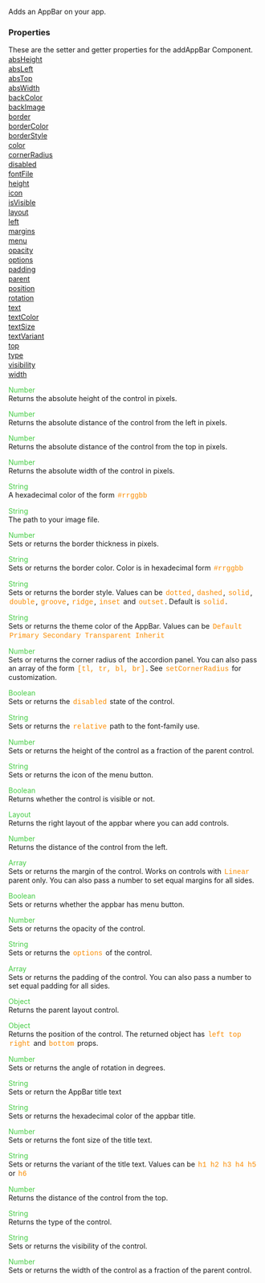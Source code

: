 Adds an AppBar on your app.

<style>.samp { margin-top: 2px; } </style><h3>Properties</h3>These are the setter and getter properties for the addAppBar Component.
<div class="samp"><a href="#absheight-0" data-transition="pop" data-rel="popup" class="ui-link">absHeight </a></div><div class="samp"><a href="#absleft-5" data-transition="pop" data-rel="popup" class="ui-link">absLeft </a></div><div class="samp"><a href="#abstop-10" data-transition="pop" data-rel="popup" class="ui-link">absTop </a></div><div class="samp"><a href="#abswidth-15" data-transition="pop" data-rel="popup" class="ui-link">absWidth </a></div><div class="samp"><a href="#backcolor-20" data-transition="pop" data-rel="popup" class="ui-link">backColor </a></div><div class="samp"><a href="#backimage-25" data-transition="pop" data-rel="popup" class="ui-link">backImage </a></div><div class="samp"><a href="#border-30" data-transition="pop" data-rel="popup" class="ui-link">border </a></div><div class="samp"><a href="#bordercolor-35" data-transition="pop" data-rel="popup" class="ui-link">borderColor </a></div><div class="samp"><a href="#borderstyle-40" data-transition="pop" data-rel="popup" class="ui-link">borderStyle </a></div><div class="samp"><a href="#color-45" data-transition="pop" data-rel="popup" class="ui-link">color </a></div><div class="samp"><a href="#cornerradius-50" data-transition="pop" data-rel="popup" class="ui-link">cornerRadius </a></div><div class="samp"><a href="#disabled-55" data-transition="pop" data-rel="popup" class="ui-link">disabled </a></div><div class="samp"><a href="#fontfile-60" data-transition="pop" data-rel="popup" class="ui-link">fontFile </a></div><div class="samp"><a href="#height-65" data-transition="pop" data-rel="popup" class="ui-link">height </a></div><div class="samp"><a href="#icon-70" data-transition="pop" data-rel="popup" class="ui-link">icon </a></div><div class="samp"><a href="#isvisible-75" data-transition="pop" data-rel="popup" class="ui-link">isVisible </a></div><div class="samp"><a href="#layout-80" data-transition="pop" data-rel="popup" class="ui-link">layout </a></div><div class="samp"><a href="#left-85" data-transition="pop" data-rel="popup" class="ui-link">left </a></div><div class="samp"><a href="#margins-90" data-transition="pop" data-rel="popup" class="ui-link">margins </a></div><div class="samp"><a href="#menu-95" data-transition="pop" data-rel="popup" class="ui-link">menu </a></div><div class="samp"><a href="#opacity-100" data-transition="pop" data-rel="popup" class="ui-link">opacity </a></div><div class="samp"><a href="#options-105" data-transition="pop" data-rel="popup" class="ui-link">options </a></div><div class="samp"><a href="#padding-110" data-transition="pop" data-rel="popup" class="ui-link">padding </a></div><div class="samp"><a href="#parent-115" data-transition="pop" data-rel="popup" class="ui-link">parent </a></div><div class="samp"><a href="#position-120" data-transition="pop" data-rel="popup" class="ui-link">position </a></div><div class="samp"><a href="#rotation-125" data-transition="pop" data-rel="popup" class="ui-link">rotation </a></div><div class="samp"><a href="#text-130" data-transition="pop" data-rel="popup" class="ui-link">text </a></div><div class="samp"><a href="#textcolor-135" data-transition="pop" data-rel="popup" class="ui-link">textColor </a></div><div class="samp"><a href="#textsize-140" data-transition="pop" data-rel="popup" class="ui-link">textSize </a></div><div class="samp"><a href="#textvariant-145" data-transition="pop" data-rel="popup" class="ui-link">textVariant </a></div><div class="samp"><a href="#top-150" data-transition="pop" data-rel="popup" class="ui-link">top </a></div><div class="samp"><a href="#type-155" data-transition="pop" data-rel="popup" class="ui-link">type </a></div><div class="samp"><a href="#visibility-160" data-transition="pop" data-rel="popup" class="ui-link">visibility </a></div><div class="samp"><a href="#width-165" data-transition="pop" data-rel="popup" class="ui-link">width </a></div>
<div data-role="popup" id="absheight-0" class="ui-content"><p><span style="color:#4c4;">Number</span><br>Returns the absolute height of the control in pixels.</p></div><div data-role="popup" id="absleft-5" class="ui-content"><p><span style="color:#4c4;">Number</span><br>Returns the absolute distance of the control from the left in pixels.</p></div><div data-role="popup" id="abstop-10" class="ui-content"><p><span style="color:#4c4;">Number</span><br>Returns the absolute distance of the control from the top in pixels.</p></div><div data-role="popup" id="abswidth-15" class="ui-content"><p><span style="color:#4c4;">Number</span><br>Returns the absolute width of the control in pixels.</p></div><div data-role="popup" id="backcolor-20" class="ui-content"><p><span style="color:#4c4;">String</span><br>A hexadecimal color of the form <span style="color:#fb8c00; font-family:Courier&#44; monospace; font-size:100%; padding:0px 2px;">#rrggbb</span></p></div><div data-role="popup" id="backimage-25" class="ui-content"><p><span style="color:#4c4;">String</span><br>The path to your image file.</p></div><div data-role="popup" id="border-30" class="ui-content"><p><span style="color:#4c4;">Number</span><br>Sets or returns the border thickness in pixels.</p></div><div data-role="popup" id="bordercolor-35" class="ui-content"><p><span style="color:#4c4;">String</span><br>Sets or returns the border color. Color is in hexadecimal form <span style="color:#fb8c00; font-family:Courier&#44; monospace; font-size:100%; padding:0px 2px;">#rrggbb</span></p></div><div data-role="popup" id="borderstyle-40" class="ui-content"><p><span style="color:#4c4;">String</span><br>Sets or returns the border style. Values can be <span style="color:#fb8c00; font-family:Courier&#44; monospace; font-size:100%; padding:0px 2px;">dotted</span>&#44; <span style="color:#fb8c00; font-family:Courier&#44; monospace; font-size:100%; padding:0px 2px;">dashed</span>&#44; <span style="color:#fb8c00; font-family:Courier&#44; monospace; font-size:100%; padding:0px 2px;">solid</span>&#44; <span style="color:#fb8c00; font-family:Courier&#44; monospace; font-size:100%; padding:0px 2px;">double</span>&#44; <span style="color:#fb8c00; font-family:Courier&#44; monospace; font-size:100%; padding:0px 2px;">groove</span>&#44; <span style="color:#fb8c00; font-family:Courier&#44; monospace; font-size:100%; padding:0px 2px;">ridge</span>&#44; <span style="color:#fb8c00; font-family:Courier&#44; monospace; font-size:100%; padding:0px 2px;">inset</span> and <span style="color:#fb8c00; font-family:Courier&#44; monospace; font-size:100%; padding:0px 2px;">outset</span>. Default is <span style="color:#fb8c00; font-family:Courier&#44; monospace; font-size:100%; padding:0px 2px;">solid</span>.</p></div><div data-role="popup" id="color-45" class="ui-content"><p><span style="color:#4c4;">String</span><br>Sets or returns the theme color of the AppBar. Values can be <span style="color:#fb8c00; font-family:Courier&#44; monospace; font-size:100%; padding:0px 2px;">Default</span> <span style="color:#fb8c00; font-family:Courier&#44; monospace; font-size:100%; padding:0px 2px;">Primary</span> <span style="color:#fb8c00; font-family:Courier&#44; monospace; font-size:100%; padding:0px 2px;">Secondary</span> <span style="color:#fb8c00; font-family:Courier&#44; monospace; font-size:100%; padding:0px 2px;">Transparent</span> <span style="color:#fb8c00; font-family:Courier&#44; monospace; font-size:100%; padding:0px 2px;">Inherit</span></p></div><div data-role="popup" id="cornerradius-50" class="ui-content"><p><span style="color:#4c4;">Number</span><br>Sets or returns the corner radius of the accordion panel. You can also pass an array of the form <span style="color:#fb8c00; font-family:Courier&#44; monospace; font-size:100%; padding:0px 2px;">[tl&#44; tr&#44; bl&#44; br]</span>. See <span style="color:#fb8c00; font-family:Courier&#44; monospace; font-size:100%; padding:0px 2px;">setCornerRadius</span> for customization.</p></div><div data-role="popup" id="disabled-55" class="ui-content"><p><span style="color:#4c4;">Boolean</span><br>Sets or returns the <span style="color:#fb8c00; font-family:Courier&#44; monospace; font-size:100%; padding:0px 2px;">disabled</span> state of the control.</p></div><div data-role="popup" id="fontfile-60" class="ui-content"><p><span style="color:#4c4;">String</span><br>Sets or returns the <span style="color:#fb8c00; font-family:Courier&#44; monospace; font-size:100%; padding:0px 2px;">relative</span> path to the font-family use.</p></div><div data-role="popup" id="height-65" class="ui-content"><p><span style="color:#4c4;">Number</span><br>Sets or returns the height of the control as a fraction of the parent control.</p></div><div data-role="popup" id="icon-70" class="ui-content"><p><span style="color:#4c4;">String</span><br>Sets or returns the icon of the menu button.</p></div><div data-role="popup" id="isvisible-75" class="ui-content"><p><span style="color:#4c4;">Boolean</span><br>Returns whether the control is visible or not.</p></div><div data-role="popup" id="layout-80" class="ui-content"><p><span style="color:#4c4;">Layout</span><br>Returns the right layout of the appbar where you can add controls.</p></div><div data-role="popup" id="left-85" class="ui-content"><p><span style="color:#4c4;">Number</span><br>Returns the distance of the control from the left.</p></div><div data-role="popup" id="margins-90" class="ui-content"><p><span style="color:#4c4;">Array</span><br>Sets or returns the margin of the control. Works on controls with <span style="color:#fb8c00; font-family:Courier&#44; monospace; font-size:100%; padding:0px 2px;">Linear</span> parent only. You can also pass a number to set equal margins for all sides.</p></div><div data-role="popup" id="menu-95" class="ui-content"><p><span style="color:#4c4;">Boolean</span><br>Sets or returns whether the appbar has menu button.</p></div><div data-role="popup" id="opacity-100" class="ui-content"><p><span style="color:#4c4;">Number</span><br>Sets or returns the opacity of the control.</p></div><div data-role="popup" id="options-105" class="ui-content"><p><span style="color:#4c4;">String</span><br>Sets or returns the <span style="color:#fb8c00; font-family:Courier&#44; monospace; font-size:100%; padding:0px 2px;">options</span> of the control.</p></div><div data-role="popup" id="padding-110" class="ui-content"><p><span style="color:#4c4;">Array</span><br>Sets or returns the padding of the control. You can also pass a number to set equal padding for all sides.</p></div><div data-role="popup" id="parent-115" class="ui-content"><p><span style="color:#4c4;">Object</span><br>Returns the parent layout control.</p></div><div data-role="popup" id="position-120" class="ui-content"><p><span style="color:#4c4;">Object</span><br>Returns the position of the control. The returned object has <span style="color:#fb8c00; font-family:Courier&#44; monospace; font-size:100%; padding:0px 2px;">left</span> <span style="color:#fb8c00; font-family:Courier&#44; monospace; font-size:100%; padding:0px 2px;">top</span> <span style="color:#fb8c00; font-family:Courier&#44; monospace; font-size:100%; padding:0px 2px;">right</span> and <span style="color:#fb8c00; font-family:Courier&#44; monospace; font-size:100%; padding:0px 2px;">bottom</span> props.</p></div><div data-role="popup" id="rotation-125" class="ui-content"><p><span style="color:#4c4;">Number</span><br>Sets or returns the angle of rotation in degrees.</p></div><div data-role="popup" id="text-130" class="ui-content"><p><span style="color:#4c4;">String</span><br>Sets or return the AppBar title text</p></div><div data-role="popup" id="textcolor-135" class="ui-content"><p><span style="color:#4c4;">String</span><br>Sets or returns the hexadecimal color of the appbar title.</p></div><div data-role="popup" id="textsize-140" class="ui-content"><p><span style="color:#4c4;">Number</span><br>Sets or returns the font size of the title text.</p></div><div data-role="popup" id="textvariant-145" class="ui-content"><p><span style="color:#4c4;">String</span><br>Sets or returns the variant of the title text. Values can be <span style="color:#fb8c00; font-family:Courier&#44; monospace; font-size:100%; padding:0px 2px;">h1</span> <span style="color:#fb8c00; font-family:Courier&#44; monospace; font-size:100%; padding:0px 2px;">h2</span> <span style="color:#fb8c00; font-family:Courier&#44; monospace; font-size:100%; padding:0px 2px;">h3</span> <span style="color:#fb8c00; font-family:Courier&#44; monospace; font-size:100%; padding:0px 2px;">h4</span> <span style="color:#fb8c00; font-family:Courier&#44; monospace; font-size:100%; padding:0px 2px;">h5</span> or <span style="color:#fb8c00; font-family:Courier&#44; monospace; font-size:100%; padding:0px 2px;">h6</span></p></div><div data-role="popup" id="top-150" class="ui-content"><p><span style="color:#4c4;">Number</span><br>Returns the distance of the control from the top.</p></div><div data-role="popup" id="type-155" class="ui-content"><p><span style="color:#4c4;">String</span><br>Returns the type of the control.</p></div><div data-role="popup" id="visibility-160" class="ui-content"><p><span style="color:#4c4;">String</span><br>Sets or returns the visibility of the control.</p></div><div data-role="popup" id="width-165" class="ui-content"><p><span style="color:#4c4;">Number</span><br>Sets or returns the width of the control as a fraction of the parent control.</p></div>
